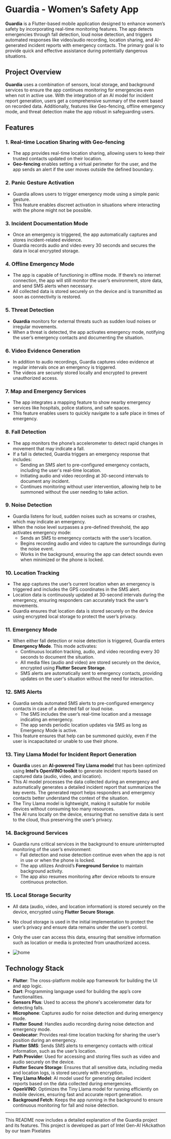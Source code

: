 # Guardia - Women’s Safety App

**Guardia** is a Flutter-based mobile application designed to enhance women’s safety by incorporating real-time monitoring features. The app detects emergencies through fall detection, loud noise detection, and triggers automated responses like video/audio recording, location sharing, and AI-generated incident reports with emergency contacts. The primary goal is to provide quick and effective assistance during potentially dangerous situations.

## Project Overview

**Guardia** uses a combination of sensors, local storage, and background services to ensure the app continues monitoring for emergencies even when not in active use. With the integration of an AI model for incident report generation, users get a comprehensive summary of the event based on recorded data. Additionally, features like Geo-fencing, offline emergency mode, and threat detection make the app robust in safeguarding users.

## Features

### 1. **Real-time Location Sharing with Geo-fencing**
- The app provides real-time location sharing, allowing users to keep their trusted contacts updated on their location.
- **Geo-fencing** enables setting a virtual perimeter for the user, and the app sends an alert if the user moves outside the defined boundary.

### 2. **Panic Gesture Activation**
- Guardia allows users to trigger emergency mode using a simple panic gesture.
- This feature enables discreet activation in situations where interacting with the phone might not be possible.

### 3. **Incident Documentation Mode**
- Once an emergency is triggered, the app automatically captures and stores incident-related evidence.
- Guardia records audio and video every 30 seconds and secures the data in local encrypted storage.

### 4. **Offline Emergency Mode**
- The app is capable of functioning in offline mode. If there’s no internet connection, the app will still monitor the user’s environment, store data, and send SMS alerts when necessary.
- All collected data is stored securely on the device and is transmitted as soon as connectivity is restored.

### 5. **Threat Detection**
- **Guardia** monitors for external threats such as sudden loud noises or irregular movements.
- When a threat is detected, the app activates emergency mode, notifying the user’s emergency contacts and documenting the situation.

### 6. **Video Evidence Generation**
- In addition to audio recordings, Guardia captures video evidence at regular intervals once an emergency is triggered.
- The videos are securely stored locally and encrypted to prevent unauthorized access.

### 7. **Map and Emergency Services**
- The app integrates a mapping feature to show nearby emergency services like hospitals, police stations, and safe spaces.
- This feature enables users to quickly navigate to a safe place in times of emergency.

### 8. **Fall Detection**
- The app monitors the phone’s accelerometer to detect rapid changes in movement that may indicate a fall.
- If a fall is detected, Guardia triggers an emergency response that includes:
  - Sending an SMS alert to pre-configured emergency contacts, including the user's real-time location.
  - Initiating audio and video recording at 30-second intervals to document any incident.
  - Continues monitoring without user intervention, allowing help to be summoned without the user needing to take action.

### 9. **Noise Detection**
- Guardia listens for loud, sudden noises such as screams or crashes, which may indicate an emergency.
- When the noise level surpasses a pre-defined threshold, the app activates emergency mode:
  - Sends an SMS to emergency contacts with the user’s location.
  - Begins recording audio and video to capture the surroundings during the noise event.
  - Works in the background, ensuring the app can detect sounds even when minimized or the phone is locked.

### 10. **Location Tracking**
- The app captures the user’s current location when an emergency is triggered and includes the GPS coordinates in the SMS alert.
- Location data is continuously updated at 30-second intervals during the emergency, ensuring responders can accurately track the user’s movements.
- Guardia ensures that location data is stored securely on the device using encrypted local storage to protect the user’s privacy.

### 11. **Emergency Mode**
- When either fall detection or noise detection is triggered, Guardia enters **Emergency Mode**. This mode activates:
  - Continuous location tracking, audio, and video recording every 30 seconds to document the situation.
  - All media files (audio and video) are stored securely on the device, encrypted using **Flutter Secure Storage**.
  - SMS alerts are automatically sent to emergency contacts, providing updates on the user's situation without the need for interaction.

### 12. **SMS Alerts**
- Guardia sends automated SMS alerts to pre-configured emergency contacts in case of a detected fall or loud noise.
  - The SMS includes the user’s real-time location and a message indicating an emergency.
  - The app sends periodic location updates via SMS as long as Emergency Mode is active.
- This feature ensures that help can be summoned quickly, even if the user is incapacitated or unable to use their phone.

### 13. **Tiny Llama Model for Incident Report Generation**
- **Guardia** uses an **AI-powered Tiny Llama model** that has been optimized using **Intel’s OpenVINO toolkit** to generate incident reports based on captured data (audio, video, and location).
- This AI model processes the data collected during an emergency and automatically generates a detailed incident report that summarizes the key events. The generated report helps responders and emergency contacts better understand the context of the situation.
- The Tiny Llama model is lightweight, making it suitable for mobile devices without consuming too many resources.
- The AI runs locally on the device, ensuring that no sensitive data is sent to the cloud, thus preserving the user’s privacy.

### 14. **Background Services**
- Guardia runs critical services in the background to ensure uninterrupted monitoring of the user’s environment:
  - Fall detection and noise detection continue even when the app is not in use or when the phone is locked.
  - The app utilizes Android’s **Foreground Service** to maintain background activity.
  - The app also resumes monitoring after device reboots to ensure continuous protection.

### 15. **Local Storage Security**
- All data (audio, video, and location information) is stored securely on the device, encrypted using **Flutter Secure Storage**.
- No cloud storage is used in the initial implementation to protect the user’s privacy and ensure data remains under the user’s control.
- Only the user can access this data, ensuring that sensitive information such as location or media is protected from unauthorized access.

- ![home](https://github.com/user-attachments/assets/6a9b61bc-bdc3-4449-b3e6-7bddd022ff4a)


## Technology Stack

- **Flutter**: The cross-platform mobile app framework for building the UI and app logic.
- **Dart**: Programming language used for building the app’s core functionalities.
- **Sensors Plus**: Used to access the phone's accelerometer data for detecting falls.
- **Microphone**: Captures audio for noise detection and during emergency mode.
- **Flutter Sound**: Handles audio recording during noise detection and emergency mode.
- **Geolocator**: Provides real-time location tracking for sharing the user’s position during an emergency.
- **Flutter SMS**: Sends SMS alerts to emergency contacts with critical information, such as the user’s location.
- **Path Provider**: Used for accessing and storing files such as video and audio securely on the device.
- **Flutter Secure Storage**: Ensures that all sensitive data, including media and location logs, is stored securely with encryption.
- **Tiny Llama Model**: AI model used for generating detailed incident reports based on the data collected during emergencies.
- **OpenVINO**: Optimizes the Tiny Llama model for running efficiently on mobile devices, ensuring fast and accurate report generation.
- **Background Fetch**: Keeps the app running in the background to ensure continuous monitoring for fall and noise detection.

---

This README now includes a detailed explanation of the Guardia project and its features.
This project is developed as part of Intel Gen-AI HAckathon by our team Pixelates
